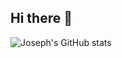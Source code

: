 ## Hi there 👋

![Joseph's GitHub stats](https://github-readme-stats.vercel.app/api?username=JosephTHDVy&show_icons=true&theme=transparent)
